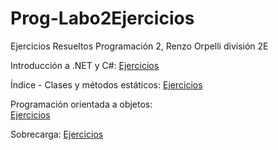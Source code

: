# Prog-Labo2Ejercicios
Ejercicios Resueltos Programación 2, Renzo Orpelli división 2E
&nbsp;&nbsp;

Introducción a .NET y C#:
<a href="https://codeutnfra.github.io/programacion_2_laboratorio_2_apuntes/docs/clases/introduccion/Ejercicios/I01-maximo-minimo-promedio">Ejercicios</a>
&nbsp;&nbsp;

Índice - Clases y métodos estáticos:
<a href="https://codeutnfra.github.io/programacion_2_laboratorio_2_apuntes/docs/clases/estaticos/Ejercicios/I01-validador-rangos">Ejercicios</a>
&nbsp;&nbsp;

Programación orientada a objetos:                                                                                                                        
<a href="https://codeutnfra.github.io/programacion_2_laboratorio_2_apuntes/docs/clases/objetos/Ejercicios/I01-creo-que-necesito-un-prestamo/">Ejercicios</a>
&nbsp;&nbsp;

Sobrecarga:
<a href="https://codeutnfra.github.io/programacion_2_laboratorio_2_apuntes/docs/clases/sobrecarga/Ejercicios/I01-sumador/">Ejercicios</a>    
&nbsp;&nbsp;
